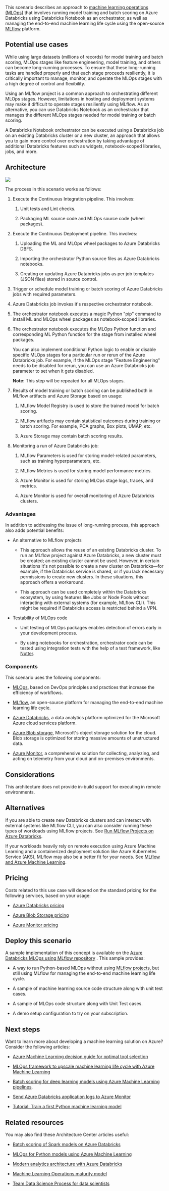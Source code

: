 This scenario describes an approach to [machine learning operations
(MLOps)](/azure/machine-learning/concept-model-management-and-deployment) that involves running model training and batch scoring on Azure Databricks using Databricks Notebook as an orchestrator, as well as managing the end-to-end machine learning life cycle using the open-source
[MLflow](/azure/databricks/applications/mlflow/) platform.

## Potential use cases

While using large datasets (millions of records) for model training and batch scoring, MLOps stages like feature engineering, model training, and others can become long-running processes. To ensure that these long-running tasks are handled properly and that each stage proceeds resiliently, it is critically important to manage, monitor, and operate the MLOps stages with a high degree of control and flexibility.

Using an MLflow project is a common approach to orchestrating different MLOps stages. However, limitations in hosting and deployment systems may make it difficult to operate stages resiliently using MLflow. As an alternative, you can use Databricks Notebook as an orchestrator that manages the different MLOps stages needed for model training or batch scoring.

A Databricks Notebook orchestrator can be executed using a Databricks job on an existing Databricks cluster or a new cluster, an approach that allows you to gain more control over orchestration by taking advantage of additional Databricks features such as widgets, notebook-scoped libraries, jobs, and more.

## Architecture

![](_images/orchestrate-mlops-azure-databricks-01.jpg)

The process in this scenario works as follows:

1. Execute the Continuous Integration pipeline. This involves:

    1. Unit tests and Lint checks.

    2. Packaging ML source code and MLOps source code (wheel packages).

2. Execute the Continuous Deployment pipeline. This involves:

    1. Uploading the ML and MLOps wheel packages to Azure Databricks DBFS.

    2. Importing the orchestrator Python source files as Azure Databricks notebooks.

    3. Creating or updating Azure Databricks jobs as per job templates (JSON files) stored in source control.

3. Trigger or schedule model training or batch scoring of Azure Databricks jobs with required parameters.

4. Azure Databricks job invokes it's respective orchestrator notebook.

5. The orchestrator notebook executes a magic Python "pip" command to install ML and MLOps wheel packages as notebook-scoped libraries.

6. The orchestrator notebook executes the MLOps Python function and corresponding ML Python function for the stage from installed wheel packages.

    You can also implement conditional Python logic to enable or disable specific MLOps stages for a particular run or rerun of the Azure Databricks job. For example, if the MLOps stage "Feature Engineering" needs to be disabled for rerun, you can use an Azure Databricks job parameter to set when it gets disabled.

    **Note:** This step will be repeated for all MLOps stages.

7. Results of model training or batch scoring can be published both in MLflow artifacts and Azure Storage based on usage:

    1. MLflow Model Registry is used to store the trained model for batch scoring.

    2. MLflow artifacts may contain statistical outcomes during training or batch scoring. For example, PCA graphs, Box plots, UMAP, etc.

    3. Azure Storage may contain batch scoring results.

8. Monitoring a run of Azure Databricks job:

    1. MLflow Parameters is used for storing model-related parameters, such as training hyperparameters, etc.

    2. MLflow Metrics is used for storing model performance metrics.

    3. Azure Monitor is used for storing MLOps stage logs, traces, and metrics.

    4. Azure Monitor is used for overall monitoring of Azure Databricks clusters.

### Advantages

In addition to addressing the issue of long-running process, this approach also adds potential benefits:

-  An alternative to MLflow projects

    -  This approach allows the reuse of an existing Databricks cluster. To run an MLflow project against Azure Databricks, a new cluster must be created; an existing cluster cannot be used. However, in certain situations it's not possible to create a new cluster on Databricks—for example, if the Databricks service is shared, or if you lack necessary permissions to create new clusters. In these situations, this approach offers a workaround.

    -  This approach can be used completely within the Databricks ecosystem, by using features like Jobs or Node Pools without interacting with external systems (for example, MLflow CLI). This might be required if Databricks access is restricted behind a VPN.

-  Testability of MLOps code

    -  Unit testing of MLOps packages enables detection of errors early in your development process.

    -  By using notebooks for orchestration, orchestrator code can be tested using integration tests with the help of a test framework, like
        [Nutter](https://github.com/microsoft/nutter).

### Components

This scenario uses the following components:

-  [MLOps](/azure/machine-learning/concept-model-management-and-deployment), based on DevOps principles and practices that increase the efficiency of workflows.

-  [MLflow](/azure/databricks/applications/mlflow/), an open-source platform for managing the end-to-end machine learning life cycle.

-  [Azure Databricks](/azure/databricks/scenarios/what-is-azure-databricks), a data analytics platform optimized for the Microsoft Azure cloud services platform.

-  [Azure Blob storage](/azure/storage/blobs/storage-blobs-overview), Microsoft's object storage solution for the cloud. Blob storage is optimized for storing massive amounts of unstructured data.

-  [Azure Monitor](/azure/azure-monitor/overview), a comprehensive solution for collecting, analyzing, and acting on telemetry from your cloud and on-premises environments.

## Considerations

This architecture does not provide in-build support for executing in remote environments.

## Alternatives

If you are able to create new Databricks clusters and can interact with external systems like MLflow CLI, you can also consider running these types of workloads using MLflow projects. See [Run MLflow Projects on Azure Databricks](/azure/databricks/applications/mlflow/projects).

If your workloads heavily rely on remote execution using Azure Machine Learning and a containerized deployment solution like Azure Kubernetes Service (AKS), MLflow may also be a better fit for your needs. See [MLflow and Azure Machine Learning](/azure/machine-learning/concept-mlflow#train-mlflow-projects).

## Pricing

Costs related to this use case will depend on the standard pricing for the following services, based on your usage:

-  [Azure Databricks pricing](https://azure.microsoft.com/pricing/details/databricks/)

-  [Azure Blob Storage pricing](https://azure.microsoft.com/pricing/details/storage/blobs/)

-  [Azure Monitor pricing](https://azure.microsoft.com/pricing/details/monitor/)

## Deploy this scenario

A sample implementation of this concept is available on the [Azure Databricks MLOps using MLflow repository](https://github.com/Azure-Samples/azure-databricks-mlops-mlflow)
. This sample provides:

-  A way to run Python-based MLOps without using [MLflow projects](https://mlflow.org/docs/latest/projects.html), but still using MLflow for managing the end-to-end machine learning life cycle.

-  A sample of machine learning source code structure along with unit test cases.

-  A sample of MLOps code structure along with Unit Test cases.

-  A demo setup configuration to try on your subscription.

## Next steps

Want to learn more about developing a machine learning solution on Azure? Consider the following articles:

-  [Azure Machine Learning decision guide for optimal tool selection](../../example-scenario/mlops/aml-decision-tree.yml)

-  [MLOps framework to upscale machine learning life cycle with Azure Machine Learning](../../example-scenario/mlops/mlops-technical-paper.yml)

-  [Batch scoring for deep learning models using Azure Machine Learning pipelines](./batch-scoring-deep-learning.yml).

-  [Send Azure Databricks application logs to Azure Monitor](../../databricks-monitoring/application-logs.md)

-  [Tutorial: Train a first Python machine learning model](/azure/machine-learning/tutorial-1st-experiment-sdk-train)

## Related resources

You may also find these Architecture Center articles useful:

-  [Batch scoring of Spark models on Azure Databricks](./batch-scoring-databricks.yml)

-  [MLOps for Python models using Azure Machine Learning](./mlops-python.yml)

-  [Modern analytics architecture with Azure Databricks](../../solution-ideas/articles/azure-databricks-modern-analytics-architecture.yml)

-  [Machine Learning Operations maturity model](../../example-scenario/mlops/mlops-maturity-model.yml)

-  [Team Data Science Process for data scientists](../../data-science-process/team-data-science-process-for-data-scientists.md)
